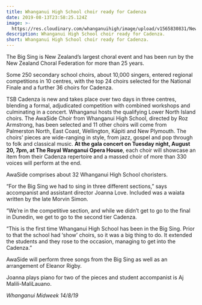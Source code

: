 ```yaml
---
title: Whanganui High School choir ready for Cadenza
date: 2019-08-13T23:58:25.124Z
image: >-
  https://res.cloudinary.com/whanganuihigh/image/upload/v1565830831/News/IMG_6623.H400..jpg
description: Whanganui High School choir ready for Cadenza.
short: Whanganui High School choir ready for Cadenza.
---
```

The Big Sing is New Zealand’s largest choral event and has been run by the New Zealand Choral Federation for more than 25 years.

Some 250 secondary school choirs, about 10,000 singers, entered regional competitions in 10 centres, with the top 24 choirs selected for the National Finale and a further 36 choirs for Cadenza.

TSB Cadenza is new and takes place over two days in three centres, blending a formal, adjudicated competition with combined workshops and culminating in a concert. Whanganui hosts the qualifying Lower North Island choirs. The AwaSide Choir from Whanganui High School, directed by Roz Armstrong, has been selected and 11 other choirs will come from Palmerston North, East Coast, Wellington, Kāpiti and New Plymouth. The choirs’ pieces are wide-ranging in style, from jazz, gospel and pop through to folk and classical music. **At the gala concert on Tuesday night, August 20, 7pm, at The Royal Wanganui Opera House**, each choir will showcase an item from their Cadenza repertoire and a massed choir of more than 330 voices will perform at the end.

AwaSide comprises about 32 Whanganui High School choristers.

“For the Big Sing we had to sing in three different sections,” says accompanist and assistant director Joanna Love. Included was a waiata written by the late Morvin Simon.

“We’re in the competitive section, and while we didn’t get to go to the final in Dunedin, we get to go to the second tier Cadenza.

“This is the first time Whanganui High School has been in the Big Sing. Prior to that the school had ‘show’ choirs, so it was a big thing to do. It extended the students and they rose to the occasion, managing to get into the Cadenza.”

AwaSide will perform three songs from the Big Sing as well as an arrangement of Eleanor Rigby.

Joanna plays piano for two of the pieces and student accompanist is Aj Malili-MaliLauano.

_Whanganui Midweek 14/8/19_
